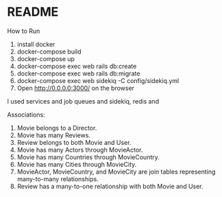 # README

How to Run

1. install docker
2. docker-compose build
3. docker-compose up
4. docker-compose exec web rails db:create
5. docker-compose exec web rails db:migrate
6. docker-compose exec web sidekiq -C config/sidekiq.yml
7. Open http://0.0.0.0:3000/ on the browser

I used services and job queues and sidekiq, redis and 

Associations:

1. Movie belongs to a Director.
2. Movie has many Reviews.
3. Review belongs to both Movie and User.
4. Movie has many Actors through MovieActor.
5. Movie has many Countries through MovieCountry.
6. Movie has many Cities through MovieCity.
7. MovieActor, MovieCountry, and MovieCity are join tables representing many-to-many relationships.
8. Review has a many-to-one relationship with both Movie and User.

